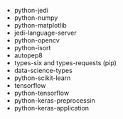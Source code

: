 - python-jedi
- python-numpy
- python-matplotlib
- jedi-language-server
- python-opencv
- python-isort
- autopep8
- types-six and types-requests (pip)
- data-science-types
- python-scikit-learn
- tensorflow
- python-tensorflow
- python-keras-preprocessin
- python-keras-application
